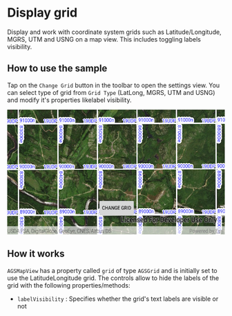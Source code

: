 # Display grid

Display and work with coordinate system grids such as Latitude/Longitude, MGRS, UTM and USNG on a map view. 
This includes toggling labels visibility.

## How to use the sample

Tap on the `Change Grid` button in the toolbar to open the settings view. 
You can select type of grid from `Grid Type` (LatLong, MGRS, UTM and USNG) 
and modify it's properties likelabel visibility.

![Display Grid App](display-grid.png)

## How it works

`AGSMapView` has a property called `grid` of type `AGSGrid` and is initially set to use the LatitudeLongitude grid. 
The controls allow to hide the labels of the grid with the following properties/methods:
- `labelVisibility` : Specifies whether the grid's text labels are visible or not